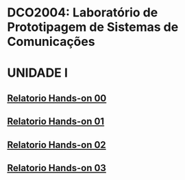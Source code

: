 # DCO2004: Laboratório de Prototipagem de Sistemas de Comunicações
# UNIDADE I
## [Relatorio Hands-on 00](https://github.com/vyktors23/Victor_DCO2004/blob/master/H00/h00_relatorio.ipynb)
## [Relatorio Hands-on 01](https://github.com/vyktors23/Victor_DCO2004/blob/master/H01/h01_relatorio.ipynb)
## [Relatorio Hands-on 02](https://github.com/vyktors23/Victor_DCO2004/blob/master/H02/h02_relatorio.ipynb)
## [Relatorio Hands-on 03](https://github.com/vyktors23/Victor_DCO2004/blob/master/H03/Entrega_h03.ipynb)
